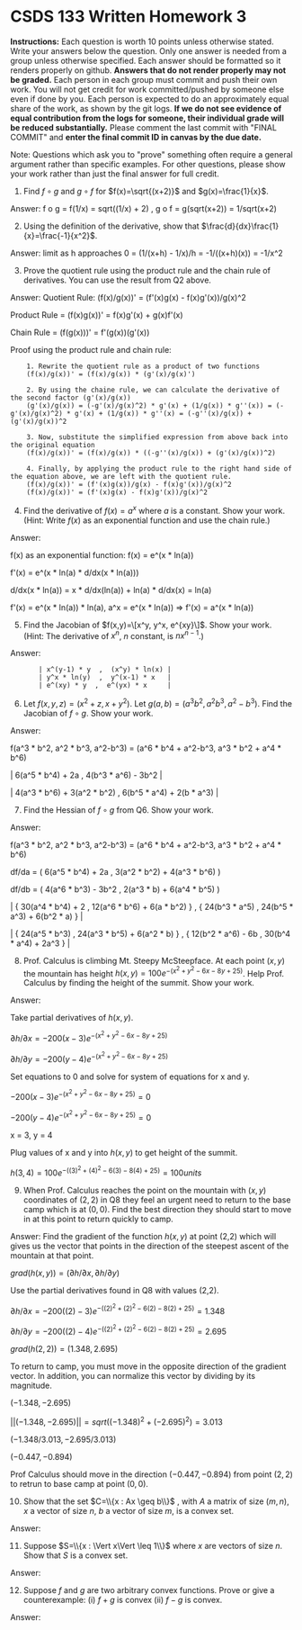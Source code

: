 # CSDS 133 Written Homework 3
**Instructions:** Each question is worth 10 points unless otherwise stated. Write your answers below the question. Only one answer is needed from a group unless otherwise specified. Each answer should be formatted so it renders properly on github. **Answers that do not render properly may not be graded.** Each person in each group must commit and push their own work. You will not get credit for work committed/pushed by someone else even if done by you. Each person is expected to do an approximately equal share of the work, as shown by the git logs. **If we do not see evidence of equal contribution from the logs for someone, their individual grade will be reduced substantially.** Please comment the last commit with "FINAL COMMIT" and **enter the final commit ID in canvas by the due date.**

Note: Questions which ask you to "prove" something often require a general argument rather than specific examples. For other questions, please show your work rather than just the final answer for full credit.

1. Find $f \circ g$ and $g \circ f$ for $f(x)=\sqrt{(x+2)}$ and $g(x)=\frac{1}{x}$.

Answer: f o g = f(1/x) = sqrt((1/x) + 2) , g o f = g(sqrt(x+2)) = 1/sqrt(x+2)

2. Using the definition of the derivative, show that $\frac{d}{dx}\frac{1}{x}=\frac{-1}{x^2}$. 

Answer: limit as h approaches 0 = (1/(x+h) - 1/x)/h = -1/((x+h)(x)) = -1/x^2


3. Prove the quotient rule using the product rule and the chain rule of derivatives. You can use the result from Q2 above.

Answer: 
Quotient Rule: (f(x)/g(x))' = (f'(x)g(x) - f(x)g'(x))/g(x)^2

Product Rule = (f(x)g(x))' = f(x)g'(x) + g(x)f'(x)

Chain Rule = (f(g(x)))' = f'(g(x))(g'(x))
        
Proof using the product rule and chain rule:
        
        1. Rewrite the quotient rule as a product of two functions
        (f(x)/g(x))' = (f(x)/g(x)) * (g'(x)/g(x)')
        
        2. By using the chaine rule, we can calculate the derivative of the second factor (g'(x)/g(x))
        (g'(x)/g(x)) = (-g'(x)/g(x)^2) * g'(x) + (1/g(x)) * g''(x)) = (-g'(x)/g(x)^2) * g'(x) + (1/g(x)) * g''(x) = (-g''(x)/g(x)) + (g'(x)/g(x))^2
        
        3. Now, substitute the simplified expression from above back into the original equation
        (f(x)/g(x))' = (f(x)/g(x)) * ((-g''(x)/g(x)) + (g'(x)/g(x))^2)
        
        4. Finally, by applying the product rule to the right hand side of the equation above, we are left with the quotient rule.
        (f(x)/g(x))' = (f'(x)g(x))/g(x) - f(x)g'(x))/g(x)^2
        (f(x)/g(x))' = (f'(x)g(x) - f(x)g'(x))/g(x)^2
        
        

4. Find the derivative of $f(x)=a^x$ where $a$ is a constant. Show your work. (Hint: Write $f(x)$ as an exponential function and use the chain rule.)

Answer: 

f(x) as an exponential function: f(x) = e^(x * ln(a))

f'(x) = e^(x * ln(a) * d/dx(x * ln(a)))

d/dx(x * ln(a)) = x * d/dx(ln(a)) + ln(a) * d/dx(x) = ln(a)

f'(x) = e^(x * ln(a)) * ln(a), a^x = e^(x * ln(a)) => f'(x) = a^(x * ln(a))


5.  Find the Jacobian of $f(x,y)=\[x^y, y^x, e^{xy}\]$. Show your work. (Hint: The derivative of $x^n$, $n$ constant, is $nx^{n-1}$.)

Answer: 

           | x^(y-1) * y  ,  (x^y) * ln(x) |
           | y^x * ln(y)  ,  y^(x-1) * x   |
           | e^(xy) * y  ,  e^(yx) * x     |

6. Let $f(x, y, z)=(x^2+z, x+y^2)$. Let $g(a, b)=(a^3b^2, a^2b^3, a^2−b^3)$. Find the Jacobian of $f \circ g$. Show your work.

Answer: 


f(a^3 * b^2, a^2 * b^3, a^2-b^3) = (a^6 * b^4 + a^2-b^3, a^3 * b^2 + a^4 * b^6)


| 6(a^5 * b^4) + 2a  ,  4(b^3 * a^6) - 3b^2                 |


| 4(a^3 * b^6) + 3(a^2 * b^2)  ,  6(b^5 * a^4) + 2(b * a^3) |



7. Find the Hessian of $f \circ g$ from Q6. Show your work.

Answer: 


f(a^3 * b^2, a^2 * b^3, a^2-b^3) = (a^6 * b^4 + a^2-b^3, a^3 * b^2 + a^4 * b^6)


df/da = ( 6(a^5 * b^4) + 2a  ,  3(a^2 * b^2) + 4(a^3 * b^6) )


df/db = ( 4(a^6 * b^3) - 3b^2  ,  2(a^3 * b) + 6(a^4 * b^5) )


| { 30(a^4 * b^4) + 2  ,  12(a^6 * b^6) + 6(a * b^2) }  ,  { 24(b^3 * a^5)  ,  24(b^5 * a^3) + 6(b^2 * a) } |


| { 24(a^5 * b^3)  ,  24(a^3 * b^5) + 6(a^2 * b) }  ,  { 12(b^2 * a^6) - 6b  ,  30(b^4 * a^4) + 2a^3 }      |




8. Prof. Calculus is climbing Mt. Steepy McSteepface. At each point $(x,y)$ the mountain has height $h(x,y)= 100e^{-(x^2+y^2-6x-8y+25)}$. Help Prof. Calculus by finding the height of the summit. Show your work.

Answer:

Take partial derivatives of $h(x, y)$.

$∂h/∂x = -200(x-3)e^{-(x^2+y^2-6x-8y+25)}$

$∂h/∂y = -200(y-4)e^{-(x^2+y^2-6x-8y+25)}$

Set equations to 0 and solve for system of equations for x and y.

$-200(x-3)e^{-(x^2+y^2-6x-8y+25)} = 0$

$-200(y-4)e^{-(x^2+y^2-6x-8y+25)} = 0$

x = 3, y = 4

Plug values of x and y into $h(x, y)$ to get height of the summit.

$h(3,4) = 100e^{-((3)^2+(4)^2-6(3)-8(4)+25)} = 100 units$

9. When Prof. Calculus reaches the point on the mountain with $(x,y)$ coordinates of $(2, 2)$ in Q8 they feel an urgent need to return to the base camp which is at $(0,0)$. Find the best direction they should start to move in at this point to return quickly to camp. 

Answer:
Find the gradient of the function $h(x,y)$ at point (2,2) which will gives us the vector that points in the direction of the steepest ascent of the mountain at that point.

$grad(h(x,y)) = (∂h/∂x, ∂h/∂y)$

Use the partial derivatives found in Q8 with values (2,2).

$∂h/∂x = -200((2)-3)e^{-((2)^2+(2)^2-6(2)-8(2)+25)} = 1.348$

$∂h/∂y = -200((2)-4)e^{-((2)^2+(2)^2-6(2)-8(2)+25)} = 2.695$

$grad(h(2,2)) = (1.348,2.695)$

To return to camp, you must move in the opposite direction of the gradient vector. In addition, you can normalize this vector by dividing by its magnitude.

$(-1.348,-2.695)$

$||(-1.348,-2.695)|| = sqrt((-1.348)^2 + (-2.695)^2) = 3.013$

$(-1.348/3.013,-2.695/3.013)$

$(-0.447,-0.894)$

Prof Calculus should move in the direction $(-0.447, -0.894)$ from point $(2,2)$ to retrun to base camp at point $(0,0)$.

10. Show that the set $C=\\{x : Ax \geq b\\}$ , with $A$ a matrix of size $(m,n)$, $x$ a vector of size $n$, $b$ a vector of size $m$, is a convex set. 

Answer:

11. Suppose $S=\\{x : \Vert x\Vert \leq 1\\}$ where $x$ are vectors of size $n$. Show that $S$ is a convex set.

Answer: 

12. Suppose $f$ and $g$ are two arbitrary convex functions. Prove or give a counterexample: (i) $f+g$ is convex (ii) $f-g$ is convex.

Answer: 
